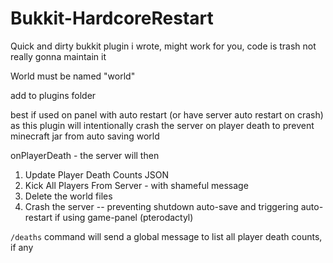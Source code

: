 ﻿# Bukkit-HardcoreRestart

Quick and dirty bukkit plugin i wrote, might work for you, code is trash not really gonna maintain it
 
World must be named "world"

add to plugins folder

best if used on panel with auto restart (or have server auto restart on crash) as this plugin will intentionally crash the server on player death to prevent minecraft jar from auto saving world

 onPlayerDeath - the server will then
 1. Update Player Death Counts JSON
2. Kick All Players From Server - with shameful message
3. Delete the world files
4. Crash the server -- preventing shutdown auto-save and triggering auto-restart if using game-panel (pterodactyl)

`/deaths` command will send a global message to list all player death counts, if any
